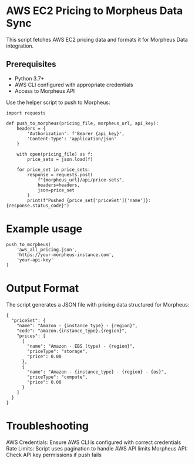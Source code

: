 # AWS EC2 Pricing to Morpheus Data Sync

This script fetches AWS EC2 pricing data and formats it for Morpheus Data integration.

## Prerequisites

- Python 3.7+
- AWS CLI configured with appropriate credentials
- Access to Morpheus API


Use the helper script to push to Morpheus:

```
import requests

def push_to_morpheus(pricing_file, morpheus_url, api_key):
    headers = {
        'Authorization': f'Bearer {api_key}',
        'Content-Type': 'application/json'
    }
    
    with open(pricing_file) as f:
        price_sets = json.load(f)
    
    for price_set in price_sets:
        response = requests.post(
            f"{morpheus_url}/api/price-sets",
            headers=headers,
            json=price_set
        )
        print(f"Pushed {price_set['priceSet']['name']}: {response.status_code}")
```

# Example usage
```
push_to_morpheus(
    'aws_all_pricing.json',
    'https://your-morpheus-instance.com',
    'your-api-key'
)
```

# Output Format
The script generates a JSON file with pricing data structured for Morpheus:

```
{
  "priceSet": {
    "name": "Amazon - {instance_type} - {region}",
    "code": "amazon.{instance_type}.{region}",
    "prices": [
      {
        "name": "Amazon - EBS (type) - {region}",
        "priceType": "storage",
        "price": 0.00
      },
      {
        "name": "Amazon - {instance_type} - {region} - {os}",
        "priceType": "compute",
        "price": 0.00
      }
    ]
  }
}

```

# Troubleshooting

AWS Credentials: Ensure AWS CLI is configured with correct credentials
Rate Limits: Script uses pagination to handle AWS API limits
Morpheus API: Check API key permissions if push fails